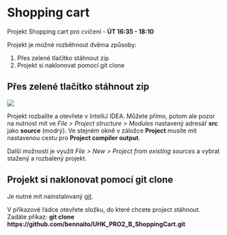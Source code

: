 <h1>Shopping cart</h1>
<p>Projekt Shopping cart pro cvičení - <b>ÚT 16:35 - 18:10</b></p>

Projekt je možné rozběhnout dvěma způsoby:
<ol>
    <li>Přes zelené tlačítko stáhnout zip</li>
    <li>Projekt si naklonovat pomocí git clone</li>
</ol>

<h2>Přes zelené tlačítko stáhnout zip</h2>
<img src="https://lide.uhk.cz/fim/student/benesja4/github-03.png" />
<p>Projekt rozbalíte a otevřete v IntelliJ IDEA. Můžete přímo, potom ale pozor na
nutnost mít ve <i>File > Project structure > Modules</i> nastavený adresář <b>src</b> jako <b>source</b> (modrý).
Ve stejném okně v záložce <b>Project</b> musíte mít nastavenou cestu pro <b>Project compiler output</b>.</p>
<p>Další možností je využít <i>File > New > Project from existing sources</i> a vybrat stažený a rozbalený projekt.</p>

<h2>Projekt si naklonovat pomocí git clone</h2>
<p>Je nutné mít nainstalovaný <a href="https://git-scm.com/">git</a>.</p>
V příkazové řádce otevřete složku, do které chcete project stáhnout.<br />
Zadáte příkaz: <b>git clone https://github.com/bennaito/UHK_PRO2_B_ShoppingCart.git</b>